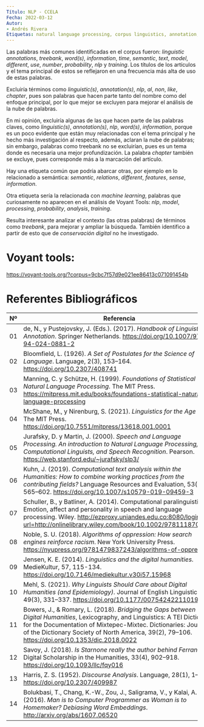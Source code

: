 ```yaml
---
Título: NLP - CCELA
Fecha: 2022-03-12
Autor:
- Andrés Rivera
Etiquetas: natural language processing, corpus linguistics, annotation, word embedding 
---
```


Las palabras más comunes identificadas en el corpus fueron: *linguistic annotations*, *treebank*, *word(s)*, *information*, *time*, *semantic*, *text*, *model*, *different*, *use*, *number*, *probability*, *nlp* y *training*. Los títulos de los artículos y el tema principal de estos se reflejaron en una frecuencia más alta de uso de estas palabras. 

Excluiría términos como *linguistic(s)*, *annotation(s)*, *nlp*, *al*, *non*, *like*, *chapter*, pues son palabras que hacen parte tanto del nombre como del enfoque principal, por lo que mejor se excluyen para mejorar el análisis de la nube de palabras.

En mi opinión, excluiría algunas de las que hacen parte de las palabras claves, como  *linguistic(s)*, *annotation(s)*, *nlp*, *word(s)*, *information*, porque es un poco evidente que están muy relacionadas con el tema principal y he hecho más investigación al respecto, además, aclaran la nube de palabras; sin embargo, palabras como treebank no se excluirían, pues es un tema donde es necesaria una mejor profundización. La palabra *chapter* también se excluye, pues corresponde más a la marcación del artículo.

Hay una etiqueta común que podría abarcar otras, por ejemplo en lo relacionado a semántica: *semantic*, *relations*, *different*, *features*, *sense*, *information*.

Otra etiqueta sería la relacionada con *machine learning*, palabras que curiosamente no aparecen en el análisis de Voyant Tools: *nlp*, *model*, *processing*, *probability*, *analysis*, *training*.

Resulta interesante analizar el contexto (las otras palabras) de términos como *treebank*, para mejorar y ampliar la búsqueda. También identifico a partir de esto que de *conservación digital* no he investigado.


# **Voyant tools:**

 https://voyant-tools.org/?corpus=9cbc7f57d9e021ee86413c071091454b


# **Referentes Bibliográficos** 

Nº  |Referencia|
----|------|
01  |de, N., y Pustejovsky, J. (Eds.). (2017). *Handbook of Linguistic Annotation*. Springer Netherlands. https://doi.org/10.1007/978-94-024-0881-2| 
02	|Bloomfield, L. (1926). *A Set of Postulates for the Science of Language*. Language, 2(3), 153–164. https://doi.org/10.2307/408741| 
03	|Manning, C. y Schütze, H. (1999). *Foundations of Statistical Natural Language Processing*. The MIT Press. https://mitpress.mit.edu/books/foundations-statistical-natural-language-processing|
04	|McShane, M., y Nirenburg, S. (2021). *Linguistics for the Age of AI*. The MIT Press. https://doi.org/10.7551/mitpress/13618.001.0001|
05	|Jurafsky, D. y Martin, J. (2000). *Speech and Language Processing. An introduction to Natural Language Processing, Computational Linguists, and Speech Recognition*. Pearson. https://web.stanford.edu/~jurafsky/slp3/|
06	|Kuhn, J. (2019). *Computational text analysis within the Humanities: How to combine working practices from the contributing fields?* Language Resources and Evaluation, 53(4), 565–602. https://doi.org/10.1007/s10579-019-09459-3|  
07	|Schuller, B., y Batliner, A. (2014). Computational paralinguistics: Emotion, affect and personality in speech and language processing. Wiley. http://ezproxy.uniandes.edu.co:8080/login?url=http://onlinelibrary.wiley.com/book/10.1002/9781118706664|
08	|Noble, S. U. (2018). *Algorithms of oppression: How search engines reinforce racism*. New York University Press. https://nyupress.org/9781479837243/algorithms-of-oppression/|
09	|Jensen, K. E. (2014). *Linguistics and the digital humanities*. MedieKultur, 57, 115-134. https://doi.org/10.7146/mediekultur.v30i57.15968|
10	|Mehl, S. (2021). *Why Linguists Should Care about Digital Humanities (and Epidemiology)*. Journal of English Linguistics, 49(3), 331–337. https://doi.org/10.1177/00754242211019072|
11	|Bowers, J., & Romary, L. (2018). *Bridging the Gaps between Digital Humanities*, Lexicography, and Linguistics: A TEI Dictionary for the Documentation of Mixtepec-Mixtec. Dictionaries: Journal of the Dictionary Society of North America, 39(2), 79–106. https://doi.org/10.1353/dic.2018.0022|
12	|Savoy, J. (2018). *Is Starnone really the author behind Ferrante?* Digital Scholarship in the Humanities, 33(4), 902–918. https://doi.org/10.1093/llc/fqy016|
13	|Harris, Z. S. (1952). *Discourse Analysis*. Language, 28(1), 1–30. https://doi.org/10.2307/409987|
14	|Bolukbasi, T., Chang, K.-W., Zou, J., Saligrama, V., y Kalai, A. (2016). *Man is to Computer Programmer as Woman is to Homemaker? Debiasing Word Embeddings*. http://arxiv.org/abs/1607.06520|

